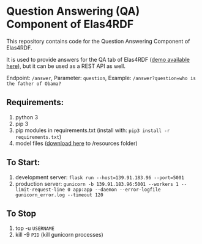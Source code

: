 # Question Answering (QA) Component of Elas4RDF

This repository contains code for the Question Answering Component of Elas4RDF.

It is used to provide answers for the QA tab of Elas4RDF ([demo available here](https://demos.isl.ics.forth.gr/elas4rdf)), but it can be used as a REST API as well.

Endpoint: `/answer`, Parameter: `question`, Example: `/answer?question=who is the father of Obama?`

## Requirements:
1.	python 3
2.	pip 3
3.	pip modules in requirements.txt (install with: `pip3 install -r requirements.txt`)
4.	model files ([download here](https://drive.google.com/drive/folders/1-oGWdh5Zbl9bF_BpyXd__beJRAiyg-Ug?usp=sharing) to /resources folder)

## To Start:
1. development server: `flask run --host=139.91.183.96 --port=5001`
2. production server: `gunicorn -b 139.91.183.96:5001 --workers 1 --limit-request-line 0 app:app --daemon --error-logfile gunicorn_error.log --timeout 120`

## To Stop
1. top -u `USERNAME`
2. kill -9 `PID` (kill gunicorn processes)
